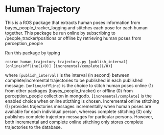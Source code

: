 # Human Trajectory
This is a ROS package that extracts human poses information from bayes_people_tracker_logging and stitches each pose for each human together. This package be run online by subscribing to /people_tracker/positions or offline by retrieving human poses from perception_people 

Run this package by typing 

```
rosrun human_trajectory trajectory.py [publish_interval] [online/offline(1/0)] [incremental/complete(1/0)]
```

where ```[publish_interval]``` is the interval (in second) between complete/incremental trajectories to be published in each published message. 
```[online/offline]``` is the choice to stitch human poses online (1) from other packages (bayes_people_tracker) or offline (0) from perception_people collection in mongodb.
```[incremental/complete]``` is the enabled choice when online sticthing is chosen. 
Incremental online stitching (1) provides trajectories messages incrementally when
human poses are available for each individual person, whereas complete stitching (0) only publishes complete trajectory messages for particular persons. 
However, both incremental and complete online stitching only stores complete trajectories to the database.
